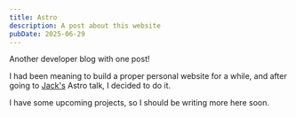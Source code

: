 ```yaml
---
title: Astro
description: A post about this website
pubDate: 2025-06-29
---
```


Another developer blog with one post!

I had been meaning to build a proper personal website for a while, and after going to [Jack's](https://jackharrhy.dev/) Astro talk, I decided to do it.

I have some upcoming projects, so I should be writing more here soon.